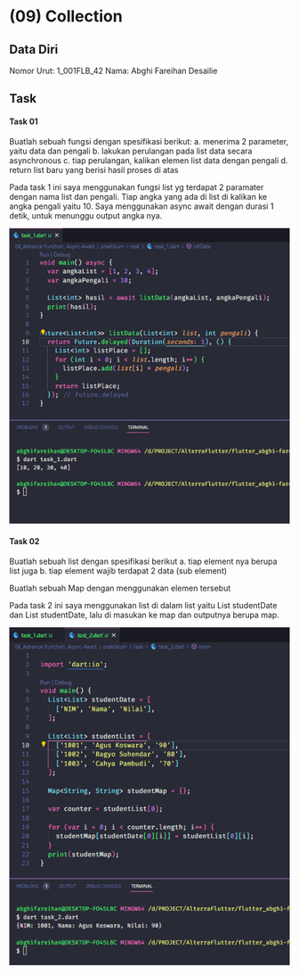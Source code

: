 # (09) Collection

## Data Diri
Nomor Urut: 1_001FLB_42
Nama: Abghi Fareihan Desailie

## Task

#### Task 01
Buatlah sebuah fungsi dengan spesifikasi berikut:
a. menerima 2 parameter, yaitu data dan pengali
b. lakukan perulangan pada list data secara asynchronous
c. tiap perulangan, kalikan elemen list data dengan pengali
d. return list baru yang berisi hasil proses di atas

Pada task 1 ini saya menggunakan fungsi list yg terdapat 2 paramater dengan nama list dan pengali.
Tiap angka yang ada di list di kalikan ke angka pengali yaitu 10.
Saya menggunakan async await dengan durasi 1 detik, untuk menunggu output angka nya.

![Test](../screenshots/ss_task_1.png)




#### Task 02
Buatlah sebuah list dengan spesifikasi berikut
a. tiap element nya berupa list juga
b. tiap element wajib terdapat 2 data (sub element)

Buatlah sebuah Map dengan menggunakan elemen tersebut

Pada task 2 ini saya menggunakan list di dalam list yaitu List studentDate dan List studentDate, lalu di masukan ke map dan outputnya berupa map.

![Test](../screenshots/ss_task_2.png)